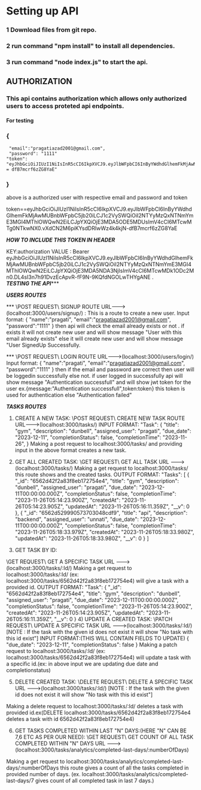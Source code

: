 # Setting up API
### 1 Download files from git repo.
### 2 run command "npm install" to install all dependencies.
### 3 run command "node index.js" to start the api.

## AUTHORIZATION

### This api contains authorization which allows only authorized  users to access proteted api endpoints.
#### For testing 
### {
     "email":"pragatiazad2001@gmail.com",
     "password": "1111"
    "token": "eyJhbGciOiJIUzI1NiIsInR5cCI6IkpXVCJ9.eyJlbWFpbCI6InByYWdhdGlhemFkMjAwMUBnbWFpbC5jb20iLCJ1c2VySWQiOiI2NTYyMzQxNTNmYmE3MGI4MThlOWQwN2EiLCJpYXQiOjE3MDA5ODE5MDUsImV4cCI6MTcwMTg0NTkwNX0.vXdCN2M6piKYsdDRIwWz4k4kjN-= dfB7mcrf6zZG8YaE"
### }

above is a authorized user with respective email and password and token

token==eyJhbGciOiJIUzI1NiIsInR5cCI6IkpXVCJ9.eyJlbWFpbCI6InByYWdhdGlhemFkMjAwMUBnbWFpbC5jb20iLCJ1c2VySWQiOiI2NTYyMzQxNTNmYmE3MGI4MThlOWQwN2EiLCJpYXQiOjE3MDA5ODE5MDUsImV4cCI6MTcwMTg0NTkwNX0.vXdCN2M6piKYsdDRIwWz4k4kjN-dfB7mcrf6zZG8YaE

***HOW TO INCLUDE THIS TOKEN IN HEADER***

KEY:authorization
VALUE : Bearer eyJhbGciOiJIUzI1NiIsInR5cCI6IkpXVCJ9.eyJlbWFpbCI6InByYWdhdGlhemFkMjAwMUBnbWFpbC5jb20iLCJ1c2VySWQiOiI2NTYyMzQxNTNmYmE3MGI4MThlOWQwN2EiLCJpYXQiOjE3MDA5NDA3NjIsImV4cCI6MTcwMDk1ODc2Mn0.DL4sI3n7h91DvzEcApvR-fF9N-9KQfdNGOLwTHYgANE .               
*******************************************TESTING THE API**********************************************

***USERS ROUTES***

*** \\POST REQUEST\\  SIGNUP ROUTE URL--->(localhost:3000/users/signup/) :
This is a route to create a new user.
Input format: 
                {
                "name":"pragati",
                "email":"pragatiazad2001@gmail.com",
                "password":"1111"
               }
then api will check the email already exists or not . if exists it will not create new user and will
show message "User with this email already exists" else it will create new user and will show message 
"User SignedUp Successfully.



*** \\POST REQUEST\\  LOGIN ROUTE URL--->(localhost:3000/users/login/)
Input format: 
                {
                "name":"pragati",
                "email":"pragatiazad2001@gmail.com",
                "password":"1111"
               }
then if the email and password are correct then user will be loggedin successfully else not.
if user logged in successfully api will show message "Authentication successfull" and will show jwt token 
for the user ex.{message:"Authentication successfull",token:token} this token is used for authentication
else "Authentication failed"


***TASKS ROUTES***

1) CREATE A  NEW TASK:
\\POST REQUEST\\  CREATE NEW TASK ROUTE URL--->(localhost:3000/tasks/)
INPUT FORMAT:
            "Task": {
            "title": "gym",
            "description": "dunbell",
            "assigned_user": "pragati",
            "due_date": "2023-12-11",
            "completionStatus": false,
            "completionTime": "2023-11-26",
        }
Making a post request to localhost:3000/tasks/ and providing input in the above format creates a new task.

2) GET ALL CREATED TASK:
\\GET REQUEST\\  GET ALL TASK URL --->(localhost:3000/tasks/)
Making a get request to localhost:3000/tasks/ this route shows and the created tasks.
OUTPUT FORMAT:
            "Tasks": [
                {
                    "_id": "6562d42f2a83f8eb172754e4",
                    "title": "gym",
                    "description": "dunbell",
                    "assigned_user": "pragati",
                    "due_date": "2023-12-11T00:00:00.000Z",
                    "completionStatus": false,
                    "completionTime": "2023-11-26T05:14:23.900Z",
                    "createdAt": "2023-11-26T05:14:23.905Z",
                    "updatedAt": "2023-11-26T05:16:11.359Z",
                    "__v": 0
                },
                {
                    "_id": "6562d529990573703048cdf9",
                    "title": "api",
                    "description": "backend",
                    "assigned_user": "unnati",
                    "due_date": "2023-12-11T00:00:00.000Z",
                    "completionStatus": false,
                    "completionTime": "2023-11-26T05:18:33.979Z",
                    "createdAt": "2023-11-26T05:18:33.980Z",
                    "updatedAt": "2023-11-26T05:18:33.980Z",
                    "__v": 0
                }
            ]
3) GET TASK BY ID:

\\GET REQUEST\\  GET A SPECIFIC TASK  URL --->(localhost:3000/tasks/:Id/)
Making a get request to localhost:3000/tasks/:Id/ (ex: localhost:3000/tasks/6562d42f2a83f8eb172754e4) will give a task with a provided id.
OUTPUT FORMAT:
            "Task": {
                "_id": "6562d42f2a83f8eb172754e4",
                "title": "gym",
                "description": "dunbell",
                "assigned_user": "pragati",
                "due_date": "2023-12-11T00:00:00.000Z",
                "completionStatus": false,
                "completionTime": "2023-11-26T05:14:23.900Z",
                "createdAt": "2023-11-26T05:14:23.905Z",
                "updatedAt": "2023-11-26T05:16:11.359Z",
                "__v": 0
            }
4) UPDATE A CREATED TASK:
\\PATCH REQUEST\\  UPDATE A SPECIFIC TASK  URL --->(localhost:3000/tasks/:Id/)
[NOTE : If the task with the given id does not exist it will show "No task with this id exist"]
INPUT FORMAT:(THIS WILL CONTAIN FIELDS TO UPDATE)
            {       
                "due_date": "2023-12-11",
                "completionStatus": false
            }
Making a patch request to localhost:3000/tasks/:Id/ (ex: localhost:3000/tasks/6562d42f2a83f8eb172754e4) will update a task with a specific id.(ex: in above input we are updating due date and completionstatus)

5) DELETE CREATED TASK:
\\DELETE REQUEST\\  DELETE A SPECIFIC TASK  URL --->(localhost:3000/tasks/:Id/)
[NOTE : If the task with the given id does not exist it will show "No task with this id exist"]

Making a delete request to localhost:3000/tasks/:Id/ deletes a task with provided id.ex(DELETE localhost:3000/tasks/6562d42f2a83f8eb172754e4  deletes a task with id 6562d42f2a83f8eb172754e4)

6) GET TASKS COMPLETED WITHIN LAST "N" DAYS:(HERE "N" CAN BE 7,6 ETC AS PER OUR NEED):
\\GET REQUEST\\  GET COUNT OF ALL TASK COMPLETED WITHIN "N" DAYS  URL --->(localhost:3000/tasks/analytics/completed-last-days/:numberOfDays)

Making a get request to localhost:3000/tasks/analytics/completed-last-days/:numberOfDays this route gives a count of all the tasks completed in provided number of days.
(ex. localhost:3000/tasks/analytics/completed-last-days/7 gives count of all completed task in last 7 days.)









 




